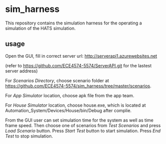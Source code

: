 # sim_harness
This repository contains the simulation harness for the operating a simulation of the HATS simulation.

## usage
Open the GUI, fill in correct server url:
http://serverapi1.azurewebsites.net

(refer to https://github.com/ECE4574-5574/ServerAPI.git for the lastest server address)

For *Scenarios Directory*, choose scenario folder at https://github.com/ECE4574-5574/sim_harness/tree/master/scenarios.

For *App Simulator* location, choose apk file from the app team.

For *House Simulator* location, choose house.exe, which is located at Automation_System/Devices/House/bin/Debug after complie.

From the GUI user can set simulation time for the system as well as time frame speed. Then choose one of scenarios from *Test Scenarios* and press *Load Scenario* button. Press *Start Test* button to start simulation. Press *End Test* to stop simulation.

